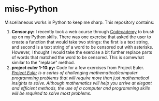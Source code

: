 # misc-Python

Miscellaneous works in Python to keep me sharp. This repository contains:

1. **Censor.py:**
        I recently took a web course through [Codecademy](http://www.codecademy.com) to brush 
        up on my Python skills. There was one exercise that asked the user to 
        create a function that would take two strings: the first is a text 
        string, and second is a text string of a word to be censored out with 
        asterisks. However, I thought I would take the exercise a bit further 
        replace parts of words that matched the word to be censored. This is 
        somewhat similar to the "replace" method. 
2.  **project euler 1-10.py:**
        Code for a few exercises from Project Euler. *[Project Euler](https://projecteuler.net/) is a series of challenging mathematical/computer programming problems that will require more than just mathematical insights to solve. Although mathematics will help you arrive at elegant and efficient methods, the use of a computer and programming skills will be required to solve most problems.*
